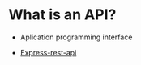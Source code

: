 # What is an API?
- Aplication programming interface

- [Express-rest-api](https://github.com/FaztTech/express-rest-api-course.git)
